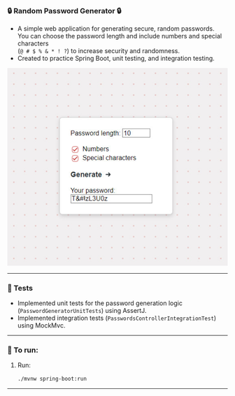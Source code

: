### 🔒️ Random Password Generator 🔒️

- A simple web application for generating
secure, random passwords.  
You can choose the password length and
include numbers and special characters  
(`@ # $ % & * ! ?`) to increase security
and randomness.
- Created to practice Spring Boot, unit testing, and integration testing.


![screenshot](screenshot/Password_Screenshot.jpg)

---

### 🚧 Tests

- Implemented unit tests for the
  password generation
  logic (`PasswordGeneratorUnitTests`)
  using AssertJ.
- Implemented integration tests (`PasswordsControllerIntegrationTest`)
  using MockMvc.

---

### 🚀 To run:

1. Run:
    ```bash
    ./mvnw spring-boot:run
    ```

---
